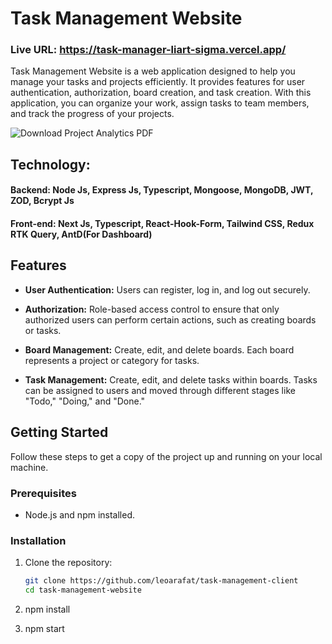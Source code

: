 # Task Management Website

### Live URL: https://task-manager-liart-sigma.vercel.app/

Task Management Website is a web application designed to help you manage your tasks and projects efficiently. It provides features for user authentication, authorization, board creation, and task creation. With this application, you can organize your work, assign tasks to team members, and track the progress of your projects.

![Download Project Analytics PDF](https://drive.google.com/file/d/1MjFqIpMIG0rLjxxeEDjouwvMJr4GlE-N/view?usp=sharing)

## Technology:

#### Backend: Node Js, Express Js, Typescript, Mongoose, MongoDB, JWT, ZOD, Bcrypt Js

#### Front-end: Next Js, Typescript, React-Hook-Form, Tailwind CSS, Redux RTK Query, AntD(For Dashboard)

## Features

- **User Authentication:** Users can register, log in, and log out securely.

- **Authorization:** Role-based access control to ensure that only authorized users can perform certain actions, such as creating boards or tasks.

- **Board Management:** Create, edit, and delete boards. Each board represents a project or category for tasks.

- **Task Management:** Create, edit, and delete tasks within boards. Tasks can be assigned to users and moved through different stages like "Todo," "Doing," and "Done."

## Getting Started

Follow these steps to get a copy of the project up and running on your local machine.

### Prerequisites

- Node.js and npm installed.

### Installation

1. Clone the repository:

   ```bash
   git clone https://github.com/leoarafat/task-management-client
   cd task-management-website
   ```

2. npm install
3. npm start

